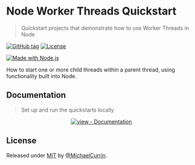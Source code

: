 # Node Worker Threads Quickstart
> Quickstart projects that demonstrate how to use Worker Threads in Node

[![GitHub tag](https://img.shields.io/github/tag/MichaelCurrin/node-worker-threads-quickstart?include_prereleases=&sort=semver&color=blue)](https://github.com/MichaelCurrin/node-worker-threads-quickstart/releases/)
[![License](https://img.shields.io/badge/License-MIT-blue)](#license)

[![Made with Node.js](https://img.shields.io/badge/Node.js->=12-blue?logo=node.js&logoColor=white)](https://nodejs.org "Go to Node.js homepage")


How to start one or more child threads within a parent thread, using functionality built into Node.


## Documentation
> Set up and run the quickstarts locally

<div align="center">

[![view - Documentation](https://img.shields.io/badge/view-Documentation-blue?style=for-the-badge)](/docs/ "Go to project documentation")

</div>


## License

Released under [MIT](/LICENSE) by [@MichaelCurrin](https://github.com/MichaelCurrin).
